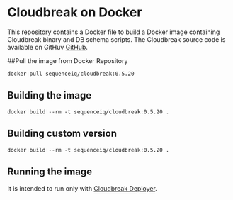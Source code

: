 Cloudbreak on Docker
==========

This repository contains a Docker file to build a Docker image containing Cloudbreak binary and DB schema scripts.
The Cloudbreak source code is available on GitHuv [GitHub](https://github.com/sequenceiq/cloudbreak).

##Pull the image from Docker Repository
```
docker pull sequenceiq/cloudbreak:0.5.20
```

## Building the image
```
docker build --rm -t sequenceiq/cloudbreak:0.5.20 .
```

## Building custom version
```
docker build --rm -t sequenceiq/cloudbreak:0.5.20 .
```

## Running the image
It is intended to run only with [Cloudbreak Deployer](https://github.com/sequenceiq/cloudbreak-deployer).
